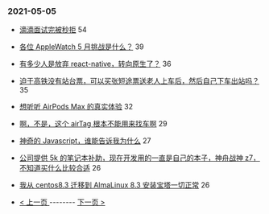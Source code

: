 ### 2021-05-05 
- [滴滴面试完被秒拒](https://www.v2ex.com/t/774958) 54
- [各位 AppleWatch 5 月挑战是什么？](https://www.v2ex.com/t/774912) 39
- [有多少人是放弃 react-native，转向原生了？](https://www.v2ex.com/t/774913) 36
- [迫于高铁没有站台票，可以买张短途票送老人上车后，然后自己下车出站吗？](https://www.v2ex.com/t/774949) 35
- [想听听 AirPods Max 的真实体验](https://www.v2ex.com/t/774955) 32
- [啊，不是，这个 airTag 根本不能用来找车啊](https://www.v2ex.com/t/774928) 29
- [神奇的 Javascript，谁能告诉我为什么](https://www.v2ex.com/t/774968) 27
- [公司提供 5k 的笔记本补助，现在开发用的一直是自己的本子，神舟战神 z7，不知道买什么比较合适](https://www.v2ex.com/t/774961) 26
- [我从 centos8.3 迁移到 AlmaLinux 8.3 安装宝塔一切正常](https://www.v2ex.com/t/774893) 26 

- [ < 上一页 ](https://github.com/able8/v2ex-hot-record/blob/master/2021-05-04.md) -------- [ 下一页 > ](https://github.com/able8/v2ex-hot-record/blob/master/2021-05-06.md)
